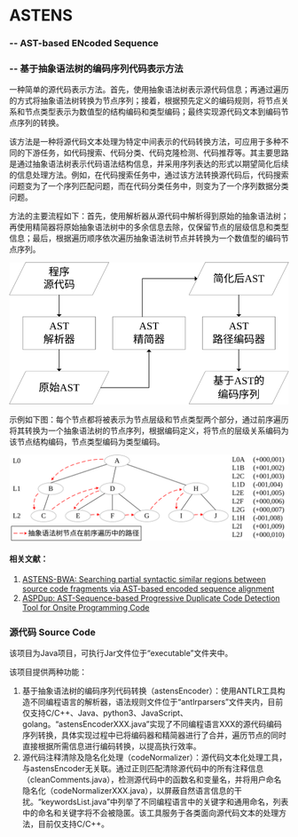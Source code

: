 # ASTENS

### 	-- AST-based ENcoded Sequence

### 	-- 基于抽象语法树的编码序列代码表示方法

​		一种简单的源代码表示方法。首先，使用抽象语法树表示源代码信息；再通过遍历的方式将抽象语法树转换为节点序列；接着，根据预先定义的编码规则，将节点关系和节点类型表示为数值型的结构编码和类型编码；最终实现源代码文本到编码节点序列的转换。

​		该方法是一种将源代码文本处理为特定中间表示的代码转换方法，可应用于多种不同的下游任务，如代码搜索、代码分类、代码克隆检测、代码推荐等。其主要思路是通过抽象语法树表示代码语法结构信息，并采用序列表达的形式以期望简化后续的信息处理方法。例如，在代码搜索任务中，通过该方法转换源代码后，代码搜索问题变为了一个序列匹配问题，而在代码分类任务中，则变为了一个序列数据分类问题。

​		方法的主要流程如下：首先，使用解析器从源代码中解析得到原始的抽象语法树；再使用精简器将原始抽象语法树中的多余信息去除，仅保留节点的层级信息和类型信息；最后，根据遍历顺序依次遍历抽象语法树节点并转换为一个数值型的编码节点序列。

![](astensEncoder/figures/ASTENS.svg)

​		示例如下图：每个节点都将被表示为节点层级和节点类型两个部分，通过前序遍历将其转换为一个抽象语法树的节点序列，根据编码定义，将节点的层级关系编码为该节点结构编码，节点类型编码为类型编码。

![](astensEncoder/figures/ASTENS-example.svg)

#### 相关文献：

1. [ASTENS-BWA: Searching partial syntactic similar regions between source code fragments via AST-based encoded sequence alignment](https://www.sciencedirect.com/science/article/abs/pii/S0167642322000727)
2. [ASPDup: AST-Sequence-based Progressive Duplicate Code Detection Tool for Onsite Programming Code](https://dl.acm.org/doi/10.1145/3457913.3457938)

### 源代码 Source Code

该项目为Java项目，可执行Jar文件位于“executable”文件夹中。

该项目提供两种功能：

1. 基于抽象语法树的编码序列代码转换（astensEncoder）：使用ANTLR工具构造不同编程语言的解析器，语法规则文件位于“antlrparsers”文件夹内，目前仅支持C/C++、Java、python3、JavaScript、golang。“astensEncoderXXX.java”实现了不同编程语言XXX的源代码编码序列转换，具体实现过程中已将编码器和精简器进行了合并，遍历节点的同时直接根据所需信息进行编码转换，以提高执行效率。
2. 源代码注释清除及隐名化处理（codeNormalizer）：源代码文本化处理工具，与astensEncoder无关联。通过正则匹配清除源代码中的所有注释信息（cleanComments.java），检测源代码中的函数名和变量名，并将用户命名隐名化（codeNormalizerXXX.java），以屏蔽自然语言信息的干扰。“keywordsList.java”中列举了不同编程语言中的关键字和通用命名，列表中的命名和关键字将不会被隐匿。该工具服务于各类面向源代码文本的处理方法，目前仅支持C/C++。
